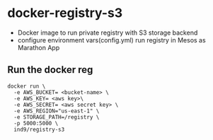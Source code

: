 # docker-registry-s3
* Docker image to run private registry with S3 storage backend
* configure environment vars(config.yml) run registry in Mesos as Marathon App



## Run the docker reg 

``` 
docker run \
  -e AWS_BUCKET= <bucket-name> \
  -e AWS_KEY= <aws key>\
  -e AWS_SECRET= <aws secret key> \
  -e AWS_REGION="us-east-1" \
  -e STORAGE_PATH=/registry \
  -p 5000:5000 \
  ind9/registry-s3
```